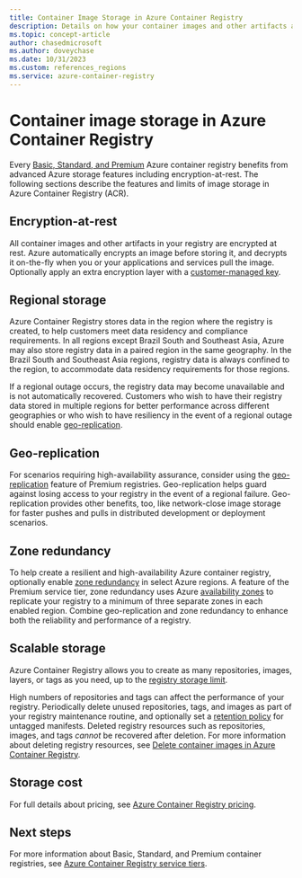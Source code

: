 ```yaml
---
title: Container Image Storage in Azure Container Registry
description: Details on how your container images and other artifacts are stored in Azure Container Registry, including security, redundancy, and capacity.
ms.topic: concept-article
author: chasedmicrosoft
ms.author: doveychase
ms.date: 10/31/2023
ms.custom: references_regions
ms.service: azure-container-registry
---
```


# Container image storage in Azure Container Registry

Every [Basic, Standard, and Premium](container-registry-skus.md) Azure container registry benefits from advanced Azure storage features including encryption-at-rest. The following sections describe the features and limits of image storage in Azure Container Registry (ACR).

## Encryption-at-rest

All container images and other artifacts in your registry are encrypted at rest. Azure automatically encrypts an image before storing it, and decrypts it on-the-fly when you or your applications and services pull the image. Optionally apply an extra encryption layer with a [customer-managed key](tutorial-enable-customer-managed-keys.md).

## Regional storage

Azure Container Registry stores data in the region where the registry is created, to help customers meet data residency and compliance requirements. In all regions except Brazil South and Southeast Asia, Azure may also store registry data in a paired region in the same geography. In the Brazil South and Southeast Asia regions, registry data is always confined to the region, to accommodate data residency requirements for those regions.

If a regional outage occurs, the registry data may become unavailable and is not automatically recovered. Customers who wish to have their registry data stored in multiple regions for better performance across different geographies or who wish to have resiliency in the event of a regional outage should enable [geo-replication](container-registry-geo-replication.md).

## Geo-replication

For scenarios requiring high-availability assurance, consider using the [geo-replication](container-registry-geo-replication.md) feature of Premium registries. Geo-replication helps guard against losing access to your registry in the event of a regional failure. Geo-replication provides other benefits, too, like network-close image storage for faster pushes and pulls in distributed development or deployment scenarios.

## Zone redundancy

To help create a resilient and high-availability Azure container registry, optionally enable [zone redundancy](zone-redundancy.md) in select Azure regions. A feature of the Premium service tier, zone redundancy uses Azure [availability zones](/azure/reliability/availability-zones-overview) to replicate your registry to a minimum of three separate zones in each enabled region. Combine geo-replication and zone redundancy to enhance both the reliability and performance of a registry. 

## Scalable storage

Azure Container Registry allows you to create as many repositories, images, layers, or tags as you need, up to the [registry storage limit](container-registry-skus.md#service-tier-features-and-limits). 

High numbers of repositories and tags can affect the performance of your registry. Periodically delete unused repositories, tags, and images as part of your registry maintenance routine, and optionally set a [retention policy](container-registry-retention-policy.md) for untagged manifests. Deleted registry resources such as repositories, images, and tags *cannot* be recovered after deletion. For more information about deleting registry resources, see [Delete container images in Azure Container Registry](container-registry-delete.md).

## Storage cost

For full details about pricing, see [Azure Container Registry pricing][pricing].

## Next steps

For more information about Basic, Standard, and Premium container registries, see [Azure Container Registry service tiers](container-registry-skus.md).

<!-- IMAGES -->

<!-- LINKS - External -->
[pricing]: https://aka.ms/acr/pricing

<!-- LINKS - Internal -->
